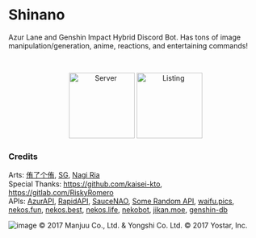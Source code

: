 # Shinano

Azur Lane and Genshin Impact Hybrid Discord Bot. Has tons of image manipulation/generation, anime, reactions, and entertaining commands!

<br>

<p align="center">
   <a href="https://discord.gg/NFkMxFeEWr"><img height="130px" alt="Server" src="https://discord.com/api/guilds/1020960562710052895/widget.png?style=banner3"></a>
   <a href="https://top.gg/bot/1002193298229829682"><img height="130px" alt="Listing" src="https://top.gg/api/widget/1002193298229829682.svg"></a>
</p>

### Credits
Arts: [侑了个侑](https://weibo.com/soaryuna), [SG](https://www.pixiv.net/en/users/34452206), [Nagi Ria](https://twitter.com/nagi_lria) <br>
Special Thanks: https://github.com/kaisei-kto, https://gitlab.com/RiskyRomero <br>
APIs: [AzurAPI](https://github.com/AzurAPI/azurapi-js), [RapidAPI](https://rapidapi.com/), [SauceNAO](https://saucenao.com/), [Some Random API](https://some-random-api.ml/), [waifu.pics](https://waifu.pics), [nekos.fun](https://nekos.fun), [nekos.best](https://nekos.best), [nekos.life](https://nekos.life), [nekobot](https://nekobot.xyz/api), [jikan.moe](https://jikan.moe), [genshin-db](https://github.com/theBowja/genshin-db)

![image](https://user-images.githubusercontent.com/60561817/212728279-44516f7f-391d-47da-a11d-01d03bbad12b.png)
© 2017 Manjuu Co., Ltd. & Yongshi Co. Ltd. © 2017 Yostar, Inc.
